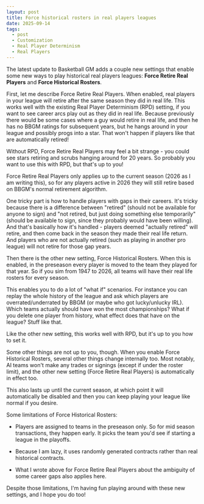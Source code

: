 ```yaml
---
layout: post
title: Force historical rosters in real players leagues
date: 2025-09-14
tags:
  - post
  - Customization
  - Real Player Determinism
  - Real Players
---
```


The latest update to Basketball GM adds a couple new settings that enable some new ways to play historical real players leagues: **Force Retire Real Players** and **Force Historical Rosters**.

First, let me describe Force Retire Real Players. When enabled, real players in your league will retire after the same season they did in real life. This works well with the existing Real Player Determinism (RPD) setting, if you want to see career arcs play out as they did in real life. Because previously there would be some cases where a guy would retire in real life, and then he has no BBGM ratings for subsequent years, but he hangs around in your league and possibly progs into a star. That won't happen if players like that are automatically retired!

<!--more-->

Without RPD, Force Retire Real Players may feel a bit strange - you could see stars retiring and scrubs hanging around for 20 years. So probably you want to use this with RPD, but that's up to you!

Force Retire Real Players only applies up to the current season (2026 as I am writing this), so for any players active in 2026 they will still retire based on BBGM's normal retirement algorithm.

One tricky part is how to handle players with gaps in their careers. It's tricky because there is a difference between "retired" (should not be available for anyone to sign) and "not retired, but just doing something else temporarily" (should be available to sign, since they probably would have been willing). And that's basically how it's handled - players deemed "actually retired" will retire, and then come back in the season they made their real life return. And players who are not actually retired (such as playing in another pro league) will not retire for those gap years.

Then there is the other new setting, Force Historical Rosters. When this is enabled, in the preseason every player is moved to the team they played for that year. So if you sim from 1947 to 2026, all teams will have their real life rosters for every season.

This enables you to do a lot of "what if" scenarios. For instance you can replay the whole history of the league and ask which players are overrated/underrated by BBGM (or maybe who got lucky/unlucky IRL). Which teams actually should have won the most championships? What if you delete one player from history, what effect does that have on the league? Stuff like that.

Like the other new setting, this works well with RPD, but it's up to you how to set it.

Some other things are not up to you, though. When you enable Force Historical Rosters, several other things change internally too. Most notably, AI teams won't make any trades or signings (except if under the roster limit), and the other new setting (Force Retire Real Players) is automatically in effect too.

This also lasts up until the current season, at which point it will automatically be disabled and then you can keep playing your league like normal if you desire.

Some limitations of Force Historical Rosters:

- Players are assigned to teams in the preseason only. So for mid season transactions, they happen early. It picks the team you'd see if starting a league in the playoffs.

- Because I am lazy, it uses randomly generated contracts rather than real historical contracts.

- What I wrote above for Force Retire Real Players about the ambiguity of some career gaps also applies here.

Despite those limitations, I'm having fun playing around with these new settings, and I hope you do too!
